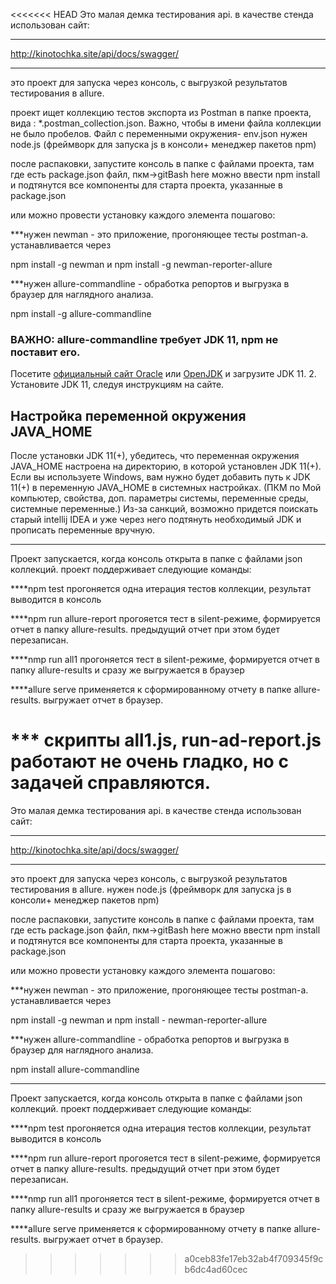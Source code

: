 <<<<<<< HEAD
Это малая демка тестирования api. в качестве стенда использован сайт:

---

http://kinotochka.site/api/docs/swagger/

---

это проект для запуска через консоль, с выгрузкой результатов тестирования в allure.

проект ищет коллекцию тестов экспорта из Postman в папке проекта, вида : \*.postman_collection.json. Важно, чтобы в имени файла коллекции не было пробелов. Файл с переменными окружения- env.json
нужен node.js (фреймворк для запуска js в консоли+ менеджер пакетов npm)

после распаковки, запустите консоль в папке с файлами проекта, там где есть package.json файл, пкм->gitBash here
можно ввести
npm install
и подтянутся все компоненты для старта проекта, указанные в package.json

или можно провести установку каждого элемента пошагово:

\*\*\*нужен newman - это приложение, прогоняющее тесты postman-a. устанавливается через

npm install -g newman
и
npm install -g newman-reporter-allure

\*\*\*нужен allure-commandline - обработка репортов и выгрузка в браузер для наглядного анализа.

npm install -g allure-commandline

### ВАЖНО: allure-commandline требует JDK 11, npm не поставит его.

Посетите [официальный сайт Oracle](https://www.oracle.com/java/technologies/javase-jdk11-downloads.html) или [OpenJDK](https://adoptopenjdk.net/) и загрузите JDK 11. 2. Установите JDK 11, следуя инструкциям на сайте.

## Настройка переменной окружения JAVA_HOME

После установки JDK 11(+), убедитесь, что переменная окружения JAVA_HOME настроена на директорию, в которой установлен JDK 11(+). Если вы используете Windows,
вам нужно будет добавить путь к JDK 11(+) в переменную JAVA_HOME в системных настройках.
(ПКМ по Мой компьютер, свойства, доп. параметры системы, переменные среды, системные переменные.)
Из-за санкций, возможно придется поискать старый intellij IDEA и уже через него подтянуть необходимый JDK и прописать переменные вручную.

---

Проект запускается, когда консоль открыта в папке с файлами json коллекций.
проект поддерживает следующие команды:

\*\*\*\*npm test
прогоняется одна итерация тестов коллекции, результат выводится в консоль

\*\*\*\*npm run allure-report
прогояется тест в silent-режиме, формируется отчет в папку allure-results. предыдущий отчет при этом будет перезаписан.

\*\*\*\*nmp run all1
прогоняется тест в silent-режиме, формируется отчет в папку allure-results и сразу же выгружается в браузер

\*\*\*\*allure serve
применяется к сформированному отчету в папке allure-results. выгружает отчет в браузер.

\*\*\* скрипты all1.js, run-ad-report.js работают не очень гладко, но с задачей справляются.
=======
Это малая демка тестирования api. в качестве стенда использован сайт:
*******
 http://kinotochka.site/api/docs/swagger/
*******
это проект для запуска через консоль, с выгрузкой результатов тестирования в allure.
нужен node.js (фреймворк для запуска js в консоли+ менеджер пакетов npm)

после распаковки, запустите консоль в папке с файлами проекта, там где есть package.json файл, пкм->gitBash here
можно ввести 
npm install
и подтянутся все компоненты для старта проекта, указанные в package.json

или можно провести установку каждого элемента пошагово:

***нужен newman - это приложение, прогоняющее тесты postman-a. устанавливается через 

npm install -g newman
и
npm install - newman-reporter-allure

***нужен allure-commandline - обработка репортов и выгрузка в браузер для наглядного анализа.

npm install allure-commandline

************************
Проект запускается, когда консоль открыта в папке с файлами json коллекций.
проект поддерживает следующие команды:

****npm test
  прогоняется одна итерация тестов коллекции, результат выводится в консоль

****npm run allure-report
  прогояется тест в silent-режиме, формируется отчет в папку allure-results. предыдущий отчет при этом будет перезаписан.

****nmp run all1
  прогоняется тест в silent-режиме, формируется отчет в папку allure-results и сразу же выгружается в браузер

****allure serve
  применяется к сформированному отчету в папке allure-results. выгружает отчет в браузер.



>>>>>>> a0ceb83fe17eb32ab4f709345f9cb6dc4ad60cec
